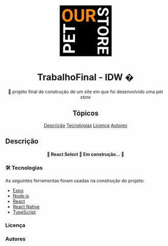 <h1 align="center">
    <img alt="Logo da página" title="#LogoPetStore" src="trabalho-final/assets/img/store-logo.png" />
</h1>

<h1 align= "center"> TrabalhoFinal - IDW �</h1> 
<p align="center">🐾 projeto final de construção de um site em que foi desenvolvido uma pet <i>store</i></p>
<!-- adicionar badges-->
<!-- <a href=https://shields.io/category/version>Badges</a> --> 

<h2 align = "center">Tópicos</h2> 
<p align="center"> 
 <a href="##descricao">Descrição</a>
 <a href="#tecnologias">Tecnologias</a>
 <a href="#licenca">Licença</a> 
 <a href="#autor">Autores</a>
</p>



## **Descrição**





<h4 align="center"> 
	🚧  React Select 🚀 Em construção...  🚧
</h4>

### 🛠 **Tecnologias**

As seguintes ferramentas foram usadas na construção do projeto:

- [Expo](https://expo.io/)
- [Node.js](https://nodejs.org/en/)
- [React](https://pt-br.reactjs.org/)
- [React Native](https://reactnative.dev/)
- [TypeScript](https://www.typescriptlang.org/)

### Licença

### Autores
